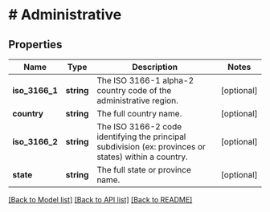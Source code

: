 # # Administrative

## Properties

Name | Type | Description | Notes
------------ | ------------- | ------------- | -------------
**iso_3166_1** | **string** | The ISO 3166-1 alpha-2 country code of the administrative region. | [optional]
**country** | **string** | The full country name. | [optional]
**iso_3166_2** | **string** | The ISO 3166-2 code identifying the principal subdivision (ex: provinces or states) within a country. | [optional]
**state** | **string** | The full state or province name. | [optional]

[[Back to Model list]](../../README.md#models) [[Back to API list]](../../README.md#endpoints) [[Back to README]](../../README.md)

